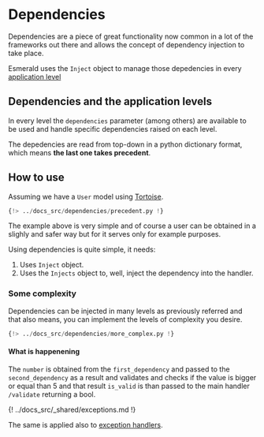 # Dependencies

Dependencies are a piece of great functionality now common in a lot of the frameworks out there and allows the concept
of dependency injection to take place.

Esmerald uses the `Inject` object to manage those depedencies in every
[application level](./exception-handlers.md)

## Dependencies and the application levels

In every level the `dependencies` parameter (among others) are available to be used and handle specific dependencies
raised on each level.

The depedencies are read from top-down in a python dictionary format, which means **the last one takes precedent**.

## How to use

Assuming we have a `User` model using [Tortoise](./databases/tortoise/models.md).

```python hl_lines="14-15 19"
{!> ../docs_src/dependencies/precedent.py !}
```

The example above is very simple and of course a user can be obtained in a slighly and safer way but for it serves only
for example purposes.

Using dependencies is quite simple, it needs:

1. Uses `Inject` object.
2. Uses the `Injects` object to, well, inject the dependency into the handler.

### Some complexity

Dependencies can be injected in many levels as previously referred and that also means, you can implement the levels of
complexity you desire.

```python hl_lines="4 8 21-23 26"
{!> ../docs_src/dependencies/more_complex.py !}
```

#### What is happenening

The `number` is obtained from the `first_dependency` and passed to the `second_dependency` as a result and validates
and checks if the value is bigger or equal than 5 and that result `is_valid` is than passed to the main handler
`/validate` returning a bool.

{! ../docs_src/_shared/exceptions.md !}

The same is applied also to [exception handlers](./exception-handlers.md).